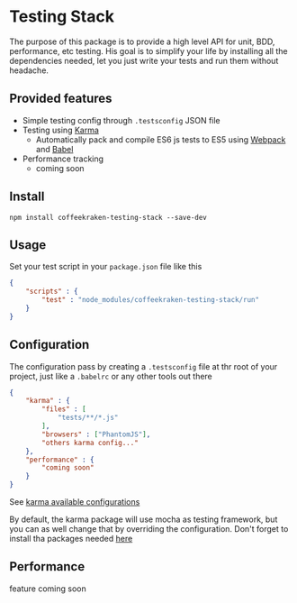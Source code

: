 # Testing Stack

The purpose of this package is to provide a high level API for unit, BDD, performance, etc testing. His goal is to simplify your life by installing all the dependencies needed, let you just write your tests and run them without headache.

## Provided features

- Simple testing config through `.testsconfig` JSON file
- Testing using [Karma](https://karma-runner.github.io/1.0/index.html)
	- Automatically pack and compile ES6 js tests to ES5 using [Webpack](https://webpack.github.io/) and [Babel](https://babeljs.io/)
- Performance tracking
	- coming soon

## Install

```npm install coffeekraken-testing-stack --save-dev```

## Usage

Set your test script in your ```package.json``` file like this

```json
{
	"scripts" : {
		"test" : "node_modules/coffeekraken-testing-stack/run"
	}
}
```

## Configuration

The configuration pass by creating a ```.testsconfig``` file at thr root of your project, just like a ```.babelrc``` or any other tools out there

```json
{
	"karma" : {
		"files" : [
			"tests/**/*.js"
		],
		"browsers" : ["PhantomJS"],
	 	"others karma config..."
	},
	"performance" : {
		"coming soon"
	}
}
```

See [karma available configurations](http://karma-runner.github.io/1.0/config/configuration-file.html)

By default, the karma package will use mocha as testing framework, but you can as well change that by overriding the configuration. Don't forget to install tha packages needed [here](https://www.npmjs.com/browse/keyword/karma-plugin)

## Performance

feature coming soon
